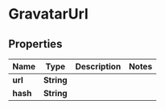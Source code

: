 

# GravatarUrl

## Properties

Name | Type | Description | Notes
------------ | ------------- | ------------- | -------------
**url** | **String** |  | 
**hash** | **String** |  | 



